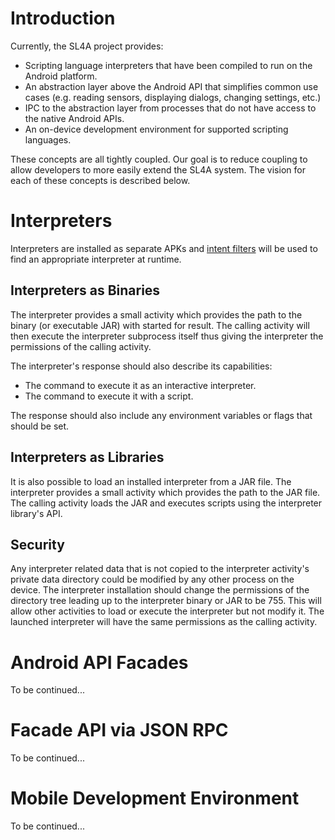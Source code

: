 # Introduction #

Currently, the SL4A project provides:

  * Scripting language interpreters that have been compiled to run on the Android platform.
  * An abstraction layer above the Android API that simplifies common use cases (e.g. reading sensors, displaying dialogs, changing settings, etc.)
  * IPC to the abstraction layer from processes that do not have access to the native Android APIs.
  * An on-device development environment for supported scripting languages.

These concepts are all tightly coupled. Our goal is to reduce coupling to allow developers to more easily extend the SL4A system. The vision for each of these concepts is described below.

# Interpreters #

Interpreters are installed as separate APKs and [intent filters](http://developer.android.com/guide/topics/intents/intents-filters.html) will be used to find an appropriate interpreter at runtime.

## Interpreters as Binaries ##

The interpreter provides a small activity which provides the path to the binary (or executable JAR) with started for result. The calling activity will then execute the interpreter subprocess itself thus giving the interpreter the permissions of the calling activity.

The interpreter's response should also describe its capabilities:

  * The command to execute it as an interactive interpreter.
  * The command to execute it with a script.

The response should also include any environment variables or flags that should be set.

## Interpreters as Libraries ##

It is also possible to load an installed interpreter from a JAR file. The interpreter provides a small activity which provides the path to the JAR file. The calling activity loads the JAR and executes scripts using the interpreter library's API.

## Security ##

Any interpreter related data that is not copied to the interpreter activity's private data directory could be modified by any other process on the device. The interpreter installation should change the permissions of the directory tree leading up to the interpreter binary or JAR to be 755. This will allow other activities to load or execute the interpreter but not modify it. The launched interpreter will have the same permissions as the calling activity.

# Android API Facades #

To be continued...

# Facade API via JSON RPC #

To be continued...

# Mobile Development Environment #

To be continued...